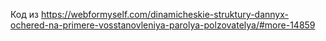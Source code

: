 Код из https://webformyself.com/dinamicheskie-struktury-dannyx-ochered-na-primere-vosstanovleniya-parolya-polzovatelya/#more-14859
